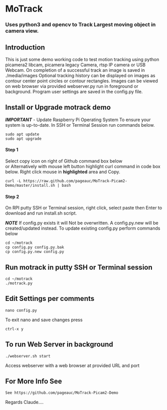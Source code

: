 # MoTrack 
### Uses python3 and opencv to Track Largest moving object in camera view.

## Introduction
This is just some demo working code to test motion tracking using python picamera2 libcam, picamera legacy Camera,  rtsp IP camera or USB Webcam.
On completion of a successful track an image is saved in ./media/images
Optional tracking history can be displayed on images as contour center point circles or contour rectangles.
Images can be viewed on web browser via provided webserver.py run in foreground or background. 
Program user settings are saved in the config.py file.

## Install or Upgrade motrack demo
***IMPORTANT*** - Update Raspberry Pi Operating System To ensure your system is up-to-date.
In SSH or Terminal Session run commands below.

    sudo apt update
    sudo apt upgrade

#### Step 1
Select copy icon on right of Github command box below  
or Alternatively with mouse left button highlight curl command in code box below. Right click mouse in **highlighted** area and Copy.     

    curl -L https://raw.github.com/pageauc/MoTrack-Picam2-Demo/master/install.sh | bash

#### Step 2
On RPI putty SSH or Terminal session, right click, select paste then Enter to download and run install.sh script.

***NOTE*** If config.py exists it will Not be overwritten. A config.py.new will be created/updated instead.
To update existing config.py perform commands below

    cd ~/motrack
    cp config.py config.py.bak
    cp config.py.new config.py

## Run motrack in putty SSH or Terminal session

    cd ~/motrack
    ./motrack.py

## Edit Settings per comments

    nano config.py

To exit nano and save changes press

    ctrl-x y

## To run Web Server in background

    ./webserver.sh start

Access webserver with a web browser at provided URL and port

## For More Info See

    See https://github.com/pageauc/MoTrack-Picam2-Demo


Regards Claude....
